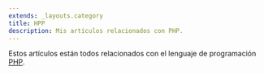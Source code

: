 ```yaml
---
extends: _layouts.category
title: HPP
description: Mis artículos relacionados con PHP.
---
```


Estos artículos están todos relacionados con el lenguaje de programación 
[PHP](https://livewire-framework.com).
